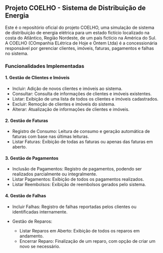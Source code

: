 ## Projeto COELHO - Sistema de Distribuição de Energia

Este é o repositório oficial do projeto COELHO, uma simulação de sistema de distribuição de energia elétrica para um estado fictício localizado na costa do Atlântico, Região Nordeste, de um país fictício na América do Sul. A COELHO (COmpanhia ELétrica de Hoje e Ontem Ltda) é a concessionária responsável por gerenciar clientes, imóveis, faturas, pagamentos e falhas no sistema.


### Funcionalidades Implementadas

#### 1. Gestão de Clientes e Imóveis

- Incluir: Adição de novos clientes e imóveis ao sistema.
- Consultar: Consulta de informações de clientes e imóveis existentes.
- Listar: Exibição de uma lista de todos os clientes e imóveis cadastrados.
- Excluir: Remoção de clientes e imóveis do sistema.
- Alterar: Atualização de informações de clientes e imóveis.

#### 2. Gestão de Faturas

- Registro de Consumo: Leitura de consumo e geração automática de faturas com base nas últimas leituras.
- Listar Faturas: Exibição de todas as faturas ou apenas das faturas em aberto.

#### 3. Gestão de Pagamentos

- Inclusão de Pagamentos: Registro de pagamentos, podendo ser realizados parcialmente ou integralmente.
- Listar Pagamentos: Exibição de todos os pagamentos realizados.
- Listar Reembolsos: Exibição de reembolsos gerados pelo sistema.

#### 4. Gestão de Falhas

- Incluir Falhas: Registro de falhas reportadas pelos clientes ou identificadas internamente.

- Gestão de Reparos:
    - Listar Reparos em Aberto: Exibição de todos os reparos em andamento.
    - Encerrar Reparo: Finalização de um reparo, com opção de criar um novo se necessário.